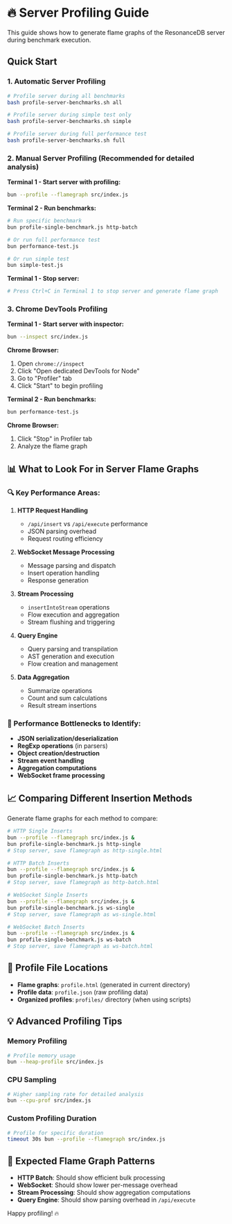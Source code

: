 # 🔥 Server Profiling Guide

This guide shows how to generate flame graphs of the ResonanceDB server during benchmark execution.

## Quick Start

### 1. **Automatic Server Profiling**
```bash
# Profile server during all benchmarks
bash profile-server-benchmarks.sh all

# Profile server during simple test only
bash profile-server-benchmarks.sh simple

# Profile server during full performance test
bash profile-server-benchmarks.sh full
```

### 2. **Manual Server Profiling** (Recommended for detailed analysis)

**Terminal 1 - Start server with profiling:**
```bash
bun --profile --flamegraph src/index.js
```

**Terminal 2 - Run benchmarks:**
```bash
# Run specific benchmark
bun profile-single-benchmark.js http-batch

# Or run full performance test
bun performance-test.js

# Or run simple test
bun simple-test.js
```

**Terminal 1 - Stop server:**
```bash
# Press Ctrl+C in Terminal 1 to stop server and generate flame graph
```

### 3. **Chrome DevTools Profiling**

**Terminal 1 - Start server with inspector:**
```bash
bun --inspect src/index.js
```

**Chrome Browser:**
1. Open `chrome://inspect`
2. Click "Open dedicated DevTools for Node"
3. Go to "Profiler" tab
4. Click "Start" to begin profiling

**Terminal 2 - Run benchmarks:**
```bash
bun performance-test.js
```

**Chrome Browser:**
1. Click "Stop" in Profiler tab
2. Analyze the flame graph

## 📊 What to Look For in Server Flame Graphs

### 🔍 Key Performance Areas:

1. **HTTP Request Handling**
   - `/api/insert` vs `/api/execute` performance
   - JSON parsing overhead
   - Request routing efficiency

2. **WebSocket Message Processing**
   - Message parsing and dispatch
   - Insert operation handling
   - Response generation

3. **Stream Processing**
   - `insertIntoStream` operations
   - Flow execution and aggregation
   - Stream flushing and triggering

4. **Query Engine**
   - Query parsing and transpilation
   - AST generation and execution
   - Flow creation and management

5. **Data Aggregation**
   - Summarize operations
   - Count and sum calculations
   - Result stream insertions

### 🎯 Performance Bottlenecks to Identify:

- **JSON serialization/deserialization**
- **RegExp operations** (in parsers)
- **Object creation/destruction**
- **Stream event handling**
- **Aggregation computations**
- **WebSocket frame processing**

## 📈 Comparing Different Insertion Methods

Generate flame graphs for each method to compare:

```bash
# HTTP Single Inserts
bun --profile --flamegraph src/index.js &
bun profile-single-benchmark.js http-single
# Stop server, save flamegraph as http-single.html

# HTTP Batch Inserts  
bun --profile --flamegraph src/index.js &
bun profile-single-benchmark.js http-batch
# Stop server, save flamegraph as http-batch.html

# WebSocket Single Inserts
bun --profile --flamegraph src/index.js &
bun profile-single-benchmark.js ws-single
# Stop server, save flamegraph as ws-single.html

# WebSocket Batch Inserts
bun --profile --flamegraph src/index.js &
bun profile-single-benchmark.js ws-batch
# Stop server, save flamegraph as ws-batch.html
```

## 🔧 Profile File Locations

- **Flame graphs**: `profile.html` (generated in current directory)
- **Profile data**: `profile.json` (raw profiling data)
- **Organized profiles**: `profiles/` directory (when using scripts)

## 💡 Advanced Profiling Tips

### Memory Profiling
```bash
# Profile memory usage
bun --heap-profile src/index.js
```

### CPU Sampling
```bash
# Higher sampling rate for detailed analysis
bun --cpu-prof src/index.js
```

### Custom Profiling Duration
```bash
# Profile for specific duration
timeout 30s bun --profile --flamegraph src/index.js
```

## 🎯 Expected Flame Graph Patterns

- **HTTP Batch**: Should show efficient bulk processing
- **WebSocket**: Should show lower per-message overhead
- **Stream Processing**: Should show aggregation computations
- **Query Engine**: Should show parsing overhead in `/api/execute`

Happy profiling! 🔥